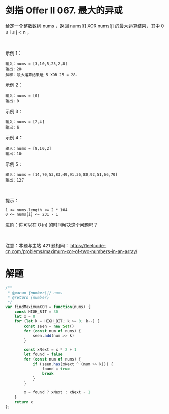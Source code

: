 # 剑指 Offer II 067. 最大的异或

给定一个整数数组 nums ，返回 nums[i] XOR nums[j] 的最大运算结果，其中 0 ≤ i ≤ j < n 。

 

示例 1：
```
输入：nums = [3,10,5,25,2,8]
输出：28
解释：最大运算结果是 5 XOR 25 = 28.
```
示例 2：
```
输入：nums = [0]
输出：0
```
示例 3：
```
输入：nums = [2,4]
输出：6
```
示例 4：
```
输入：nums = [8,10,2]
输出：10
```
示例 5：
```
输入：nums = [14,70,53,83,49,91,36,80,92,51,66,70]
输出：127
```
 

提示：
```
1 <= nums.length <= 2 * 104
0 <= nums[i] <= 231 - 1
```

进阶：你可以在 O(n) 的时间解决这个问题吗？

 

注意：本题与主站 421 题相同： https://leetcode-cn.com/problems/maximum-xor-of-two-numbers-in-an-array/

# 解题
```js
/**
 * @param {number[]} nums
 * @return {number}
 */
var findMaximumXOR = function(nums) {
    const HIGH_BIT = 30
    let x = 0
    for (let k = HIGH_BIT; k >= 0; k--) {
        const seen = new Set()
        for (const num of nums) {
            seen.add(num >> k)
        }

        const xNext = x * 2 + 1
        let found = false
        for (const num of nums) {
            if (seen.has(xNext ^ (num >> k))) {
                found = true
                break
            }
        }

        x = found ? xNext : xNext - 1
    }
    return x
};
```